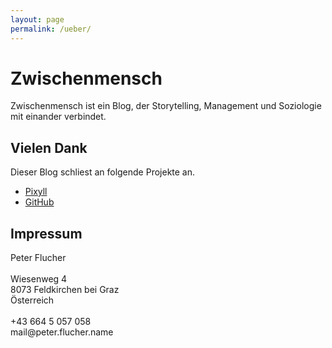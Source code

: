 ```yaml
---
layout: page
permalink: /ueber/
---
```


# Zwischenmensch

  Zwischenmensch ist ein Blog, der Storytelling, Management und Soziologie mit einander verbindet.


## Vielen Dank

  Dieser Blog schliest an folgende Projekte an.

* [Pixyll](http://pixyll.com)
* [GitHub](http://github.com)


<h2>Impressum</h2>
<p>
Peter Flucher<br>
<br>
Wiesenweg 4<br>
8073 Feldkirchen bei Graz<br>
Österreich<br>
<br>
+43 664 5 057 058<br>
mail@peter.flucher.name<br>
<br>
</p>
